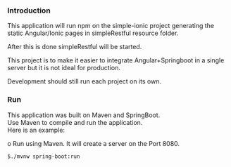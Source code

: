 ### Introduction
This application will run npm on the simple-ionic project generating
the static Angular/Ionic pages in simpleRestful resource folder.

After this is done simpleRestful will be started.

This project is to make it easier to integrate Angular+Springboot 
in a single server but it is not ideal for production.

Development should still run each project on its own.

### Run
This application was built on Maven and SpringBoot.  
Use Maven to compile and run the application.  
Here is an example:

o Run using Maven.
It will create a server on the Port 8080.

	$./mvnw spring-boot:run


